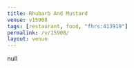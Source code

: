 ```yaml
---
title: Rhubarb And Mustard
venue: v15908
tags: [restaurant, food, "fhrs:413919"]
permalink: /v/15908/
layout: venue
---
```

null